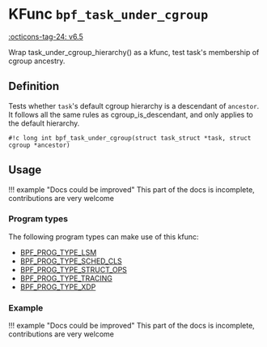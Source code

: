 # KFunc `bpf_task_under_cgroup`

<!-- [FEATURE_TAG](bpf_task_under_cgroup) -->
[:octicons-tag-24: v6.5](https://github.com/torvalds/linux/commit/b5ad4cdc46c7d6e7f8d2c9e24b6c9a1edec95154)
<!-- [/FEATURE_TAG] -->

Wrap task_under_cgroup_hierarchy() as a kfunc, test task's membership of cgroup ancestry.

## Definition

Tests whether `task`'s default cgroup hierarchy is a descendant of `ancestor`. It follows all the same rules as cgroup_is_descendant, and only applies to the default hierarchy.

<!-- [KFUNC_DEF] -->
`#!c long int bpf_task_under_cgroup(struct task_struct *task, struct cgroup *ancestor)`
<!-- [/KFUNC_DEF] -->

## Usage

!!! example "Docs could be improved"
    This part of the docs is incomplete, contributions are very welcome

### Program types

The following program types can make use of this kfunc:

<!-- [KFUNC_PROG_REF] -->
- [BPF_PROG_TYPE_LSM](../program-type/BPF_PROG_TYPE_LSM.md)
- [BPF_PROG_TYPE_SCHED_CLS](../program-type/BPF_PROG_TYPE_SCHED_CLS.md)
- [BPF_PROG_TYPE_STRUCT_OPS](../program-type/BPF_PROG_TYPE_STRUCT_OPS.md)
- [BPF_PROG_TYPE_TRACING](../program-type/BPF_PROG_TYPE_TRACING.md)
- [BPF_PROG_TYPE_XDP](../program-type/BPF_PROG_TYPE_XDP.md)
<!-- [/KFUNC_PROG_REF] -->

### Example

!!! example "Docs could be improved"
    This part of the docs is incomplete, contributions are very welcome

